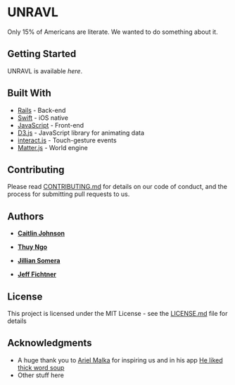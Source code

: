 # UNRAVL

Only 15% of Americans are literate.  We wanted to do something about it.

## Getting Started

UNRAVL is available _here_.

<!-- ### Installing

A step by step series of examples that tell you have to get a development env running

Say what the step will be

```
Give the example
```

And repeat

```
until finished
```

End with an example of getting some data out of the system or using it for a little demo

## Running the tests

Explain how to run the automated tests for this system

### Break down into end to end tests

Explain what these tests test and why

```
Give an example
```

### And coding style tests

Explain what these tests test and why

```
Give an example
``` -->

<!-- ## Deployment

Add additional notes about how to deploy this on a live system -->

## Built With

* [Rails](http://rubyonrails.org/) - Back-end
* [Swift](https://swift.org/) - iOS native
* [JavaScript](https://www.javascript.com/) - Front-end
* [D3.js](https://d3js.org) - JavaScript library for animating data
* [interact.js](http://interactjs.io/) - Touch-gesture events
* [Matter.js](http://brm.io/matter-js/) - World engine


## Contributing

Please read [CONTRIBUTING.md](https://gist.github.com/PurpleBooth/b24679402957c63ec426) for details on our code of conduct, and the process for submitting pull requests to us.

## Authors

* **[Caitlin Johnson](https://github.com/caitlinlikesrobots)**

* **[Thuy Ngo](https://github.com/ThuyNT13)**

* **[Jillian Somera](https://github.com/jaerodyne)**

* **[Jeff Fichtner](https://github.com/jeff-fichtner/)**


<!-- See also the list of [contributors](https://github.com/caitlinlikesrobots/unravl/graphs/contributors) who participated in this project. -->

## License

This project is licensed under the MIT License - see the [LICENSE.md](LICENSE.md) file for details

## Acknowledgments

* A huge thank you to [Ariel Malka](https://github.com/arielm) for inspiring us and in his app [He liked thick word soup](http://chronotext.org/Ulysses/index.htm)
* Other stuff here
